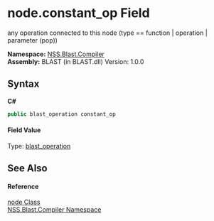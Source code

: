 # node.constant_op Field
 

any operation connected to this node (type == function | operation | parameter (pop))

**Namespace:**&nbsp;<a href="N_NSS_Blast_Compiler">NSS.Blast.Compiler</a><br />**Assembly:**&nbsp;BLAST (in BLAST.dll) Version: 1.0.0

## Syntax

**C#**<br />
``` C#
public blast_operation constant_op
```


#### Field Value
Type: <a href="T_NSS_Blast_blast_operation">blast_operation</a>

## See Also


#### Reference
<a href="T_NSS_Blast_Compiler_node">node Class</a><br /><a href="N_NSS_Blast_Compiler">NSS.Blast.Compiler Namespace</a><br />